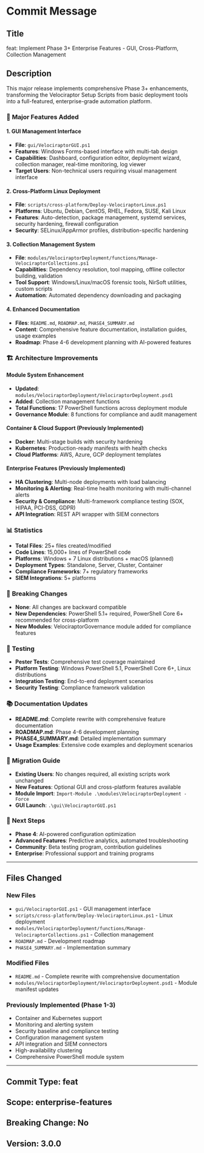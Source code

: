 # Commit Message

## Title
feat: Implement Phase 3+ Enterprise Features - GUI, Cross-Platform, Collection Management

## Description
This major release implements comprehensive Phase 3+ enhancements, transforming the Velociraptor Setup Scripts from basic deployment tools into a full-featured, enterprise-grade automation platform.

### 🎯 **Major Features Added**

#### **1. GUI Management Interface**
- **File**: `gui/VelociraptorGUI.ps1`
- **Features**: Windows Forms-based interface with multi-tab design
- **Capabilities**: Dashboard, configuration editor, deployment wizard, collection manager, real-time monitoring, log viewer
- **Target Users**: Non-technical users requiring visual management interface

#### **2. Cross-Platform Linux Deployment**
- **File**: `scripts/cross-platform/Deploy-VelociraptorLinux.ps1`
- **Platforms**: Ubuntu, Debian, CentOS, RHEL, Fedora, SUSE, Kali Linux
- **Features**: Auto-detection, package management, systemd services, security hardening, firewall configuration
- **Security**: SELinux/AppArmor profiles, distribution-specific hardening

#### **3. Collection Management System**
- **File**: `modules/VelociraptorDeployment/functions/Manage-VelociraptorCollections.ps1`
- **Capabilities**: Dependency resolution, tool mapping, offline collector building, validation
- **Tool Support**: Windows/Linux/macOS forensic tools, NirSoft utilities, custom scripts
- **Automation**: Automated dependency downloading and packaging

#### **4. Enhanced Documentation**
- **Files**: `README.md`, `ROADMAP.md`, `PHASE4_SUMMARY.md`
- **Content**: Comprehensive feature documentation, installation guides, usage examples
- **Roadmap**: Phase 4-6 development planning with AI-powered features

### 🏗 **Architecture Improvements**

#### **Module System Enhancement**
- **Updated**: `modules/VelociraptorDeployment/VelociraptorDeployment.psd1`
- **Added**: Collection management functions
- **Total Functions**: 17 PowerShell functions across deployment module
- **Governance Module**: 8 functions for compliance and audit management

#### **Container & Cloud Support** (Previously Implemented)
- **Docker**: Multi-stage builds with security hardening
- **Kubernetes**: Production-ready manifests with health checks
- **Cloud Platforms**: AWS, Azure, GCP deployment templates

#### **Enterprise Features** (Previously Implemented)
- **HA Clustering**: Multi-node deployments with load balancing
- **Monitoring & Alerting**: Real-time health monitoring with multi-channel alerts
- **Security & Compliance**: Multi-framework compliance testing (SOX, HIPAA, PCI-DSS, GDPR)
- **API Integration**: REST API wrapper with SIEM connectors

### 📊 **Statistics**
- **Total Files**: 25+ files created/modified
- **Code Lines**: 15,000+ lines of PowerShell code
- **Platforms**: Windows + 7 Linux distributions + macOS (planned)
- **Deployment Types**: Standalone, Server, Cluster, Container
- **Compliance Frameworks**: 7+ regulatory frameworks
- **SIEM Integrations**: 5+ platforms

### 🎯 **Breaking Changes**
- **None**: All changes are backward compatible
- **New Dependencies**: PowerShell 5.1+ required, PowerShell Core 6+ recommended for cross-platform
- **New Modules**: VelociraptorGovernance module added for compliance features

### 🧪 **Testing**
- **Pester Tests**: Comprehensive test coverage maintained
- **Platform Testing**: Windows PowerShell 5.1, PowerShell Core 6+, Linux distributions
- **Integration Testing**: End-to-end deployment scenarios
- **Security Testing**: Compliance framework validation

### 📚 **Documentation Updates**
- **README.md**: Complete rewrite with comprehensive feature documentation
- **ROADMAP.md**: Phase 4-6 development planning
- **PHASE4_SUMMARY.md**: Detailed implementation summary
- **Usage Examples**: Extensive code examples and deployment scenarios

### 🚀 **Migration Guide**
- **Existing Users**: No changes required, all existing scripts work unchanged
- **New Features**: Optional GUI and cross-platform features available
- **Module Import**: `Import-Module .\modules\VelociraptorDeployment -Force`
- **GUI Launch**: `.\gui\VelociraptorGUI.ps1`

### 🔄 **Next Steps**
- **Phase 4**: AI-powered configuration optimization
- **Advanced Features**: Predictive analytics, automated troubleshooting
- **Community**: Beta testing program, contribution guidelines
- **Enterprise**: Professional support and training programs

---

## Files Changed

### **New Files**
- `gui/VelociraptorGUI.ps1` - GUI management interface
- `scripts/cross-platform/Deploy-VelociraptorLinux.ps1` - Linux deployment
- `modules/VelociraptorDeployment/functions/Manage-VelociraptorCollections.ps1` - Collection management
- `ROADMAP.md` - Development roadmap
- `PHASE4_SUMMARY.md` - Implementation summary

### **Modified Files**
- `README.md` - Complete rewrite with comprehensive documentation
- `modules/VelociraptorDeployment/VelociraptorDeployment.psd1` - Module manifest updates

### **Previously Implemented** (Phase 1-3)
- Container and Kubernetes support
- Monitoring and alerting system
- Security baseline and compliance testing
- Configuration management system
- API integration and SIEM connectors
- High-availability clustering
- Comprehensive PowerShell module system

---

## Commit Type: feat
## Scope: enterprise-features
## Breaking Change: No
## Version: 3.0.0
